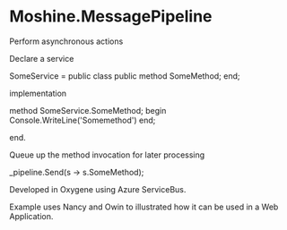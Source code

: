 Moshine.MessagePipeline
=======================

Perform asynchronous actions

Declare a service

SomeService = public class
public
  method SomeMethod;
end;

implementation

method SomeService.SomeMethod;
begin
  Console.WriteLine('Somemethod')
end;

end.

Queue up the method invocation for later processing

_pipeline.Send<SomeService>(s -> s.SomeMethod);

Developed in Oxygene using Azure ServiceBus.

Example uses Nancy and Owin to illustrated how it can be used in a Web Application.
